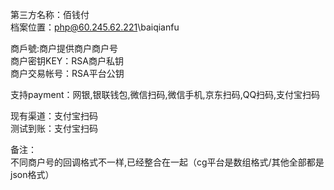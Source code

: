 ﻿第三方名称：佰钱付  
档案位置：php@60.245.62.221\baiqianfu  
  
商戶號:商户提供商户商户号  
商户密钥KEY：RSA商户私钥  
商户交易帐号：RSA平台公钥  
  
支持payment：网银,银联钱包,微信扫码,微信手机,京东扫码,QQ扫码,支付宝扫码
  
现有渠道：支付宝扫码  
测试到账：支付宝扫码  
  
备注：  
不同商户号的回调格式不一样,已经整合在一起（cg平台是数组格式/其他全部都是json格式）  